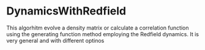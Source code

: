 # DynamicsWithRedfield
This algorhitm evolve a density matrix or calculate a correlation function using the generating function method employing the Redfield dynamics. It is very general and with different optinos
